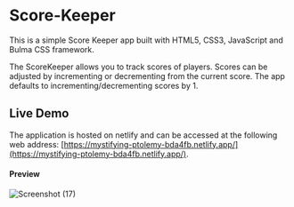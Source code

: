 # Score-Keeper

This is a simple Score Keeper app built with HTML5, CSS3, JavaScript and Bulma CSS framework.

The ScoreKeeper allows you to track scores of players. Scores can be adjusted by incrementing or decrementing from the current score. The app defaults to incrementing/decrementing scores by 1.

## Live Demo

The application is hosted on netlify and can be accessed at the following web address: [https://mystifying-ptolemy-bda4fb.netlify.app/](https://mystifying-ptolemy-bda4fb.netlify.app/).

#### Preview
![Screenshot (17)](https://user-images.githubusercontent.com/71195337/103026796-a4249e80-4522-11eb-8a13-7a04ccb4bc27.png)
